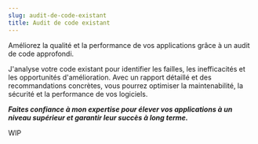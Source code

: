 ```yaml
---
slug: audit-de-code-existant
title: Audit de code existant
---
```

Améliorez la qualité et la performance de vos applications grâce à un audit de code approfondi.

J'analyse votre code existant pour identifier les failles, les inefficacités et les opportunités d'amélioration. Avec un rapport détaillé et des recommandations concrètes, vous pourrez optimiser la maintenabilité, la sécurité et la performance de vos logiciels.

***Faites confiance à mon expertise pour élever vos applications à un niveau supérieur et garantir leur succès à long terme.***
<!--more-->
WIP